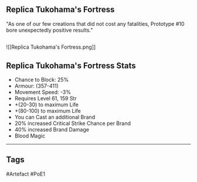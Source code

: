 ## Replica Tukohama's Fortress
"As one of our few creations that did not cost any fatalities,
Prototype #10 bore unexpectedly positive results."
##
![[Replica Tukohama's Fortress.png]]
## Replica Tukohama's Fortress Stats
- Chance to Block: 25%
- Armour: (357-411)
- Movement Speed: -3%
- Requires Level 61, 159 Str
- +(20-30) to maximum Life
- +(80-100) to maximum Life
- You can Cast an additional Brand
- 20% increased Critical Strike Chance per Brand
- 40% increased Brand Damage
- Blood Magic


---
## Tags
#Artefact
#PoE1